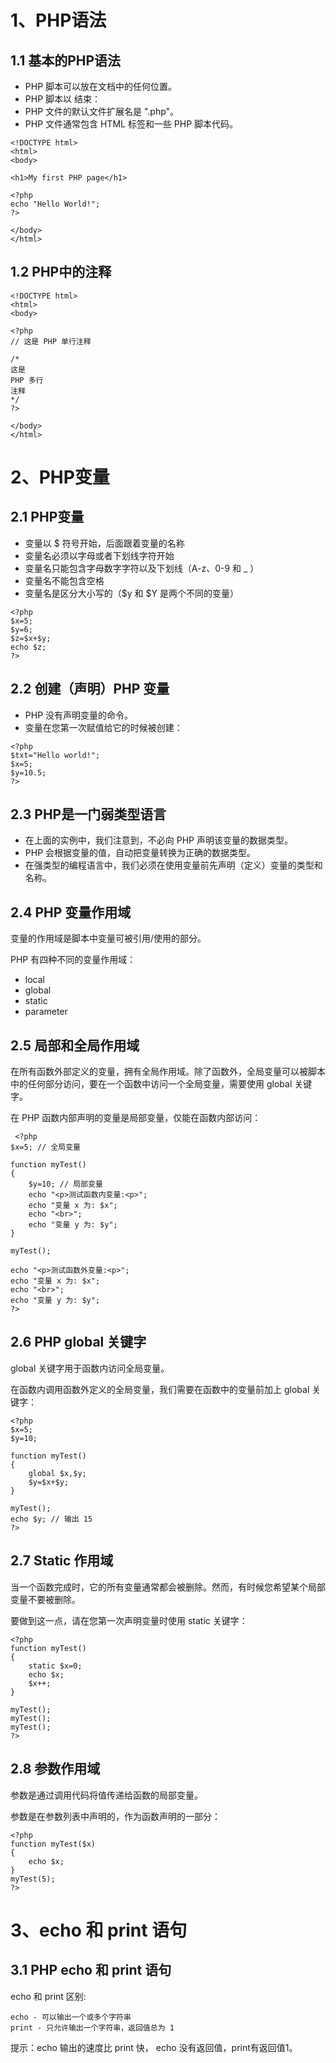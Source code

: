 # 1、PHP语法
## 1.1 基本的PHP语法
* PHP 脚本可以放在文档中的任何位置。
* PHP 脚本以 <?php 开始，以 ?> 结束：
* PHP 文件的默认文件扩展名是 ".php"。
* PHP 文件通常包含 HTML 标签和一些 PHP 脚本代码。

```
<!DOCTYPE html>
<html>
<body>

<h1>My first PHP page</h1>

<?php
echo "Hello World!";
?>

</body>
</html>
```
## 1.2 PHP中的注释
```
<!DOCTYPE html>
<html>
<body>

<?php
// 这是 PHP 单行注释

/*
这是
PHP 多行
注释
*/
?>

</body>
</html> 
```

# 2、PHP变量

## 2.1 PHP变量
* 变量以 $ 符号开始，后面跟着变量的名称
* 变量名必须以字母或者下划线字符开始
* 变量名只能包含字母数字字符以及下划线（A-z、0-9 和 _ ）
* 变量名不能包含空格
* 变量名是区分大小写的（$y 和 $Y 是两个不同的变量）

```
<?php
$x=5;
$y=6;
$z=$x+$y;
echo $z;
?>
```

## 2.2 创建（声明）PHP 变量
* PHP 没有声明变量的命令。
* 变量在您第一次赋值给它的时候被创建：

```
<?php
$txt="Hello world!";
$x=5;
$y=10.5;
?>
```
## 2.3 PHP是一门弱类型语言
* 在上面的实例中，我们注意到，不必向 PHP 声明该变量的数据类型。
* PHP 会根据变量的值，自动把变量转换为正确的数据类型。
* 在强类型的编程语言中，我们必须在使用变量前先声明（定义）变量的类型和名称。

## 2.4 PHP 变量作用域
变量的作用域是脚本中变量可被引用/使用的部分。

PHP 有四种不同的变量作用域：

* local
* global
* static
* parameter

## 2.5 局部和全局作用域
在所有函数外部定义的变量，拥有全局作用域。除了函数外，全局变量可以被脚本中的任何部分访问，要在一个函数中访问一个全局变量，需要使用 global 关键字。

在 PHP 函数内部声明的变量是局部变量，仅能在函数内部访问： 

```
 <?php
$x=5; // 全局变量

function myTest()
{
    $y=10; // 局部变量
    echo "<p>测试函数内变量:<p>";
    echo "变量 x 为: $x";
    echo "<br>";
    echo "变量 y 为: $y";
} 

myTest();

echo "<p>测试函数外变量:<p>";
echo "变量 x 为: $x";
echo "<br>";
echo "变量 y 为: $y";
?> 
```

## 2.6 PHP global 关键字
global 关键字用于函数内访问全局变量。

在函数内调用函数外定义的全局变量，我们需要在函数中的变量前加上 global 关键字：

```
<?php
$x=5;
$y=10;
 
function myTest()
{
    global $x,$y;
    $y=$x+$y;
}
 
myTest();
echo $y; // 输出 15
?>

```

## 2.7 Static 作用域
当一个函数完成时，它的所有变量通常都会被删除。然而，有时候您希望某个局部变量不要被删除。

要做到这一点，请在您第一次声明变量时使用 static 关键字：

```
<?php
function myTest()
{
    static $x=0;
    echo $x;
    $x++;
}
 
myTest();
myTest();
myTest();
?>
```

## 2.8 参数作用域
参数是通过调用代码将值传递给函数的局部变量。

参数是在参数列表中声明的，作为函数声明的一部分：

```
<?php
function myTest($x)
{
    echo $x;
}
myTest(5);
?>
```

# 3、echo 和 print 语句
## 3.1 PHP echo 和 print 语句
echo 和 print 区别:

    echo - 可以输出一个或多个字符串
    print - 只允许输出一个字符串，返回值总为 1

提示：echo 输出的速度比 print 快， echo 没有返回值，print有返回值1。